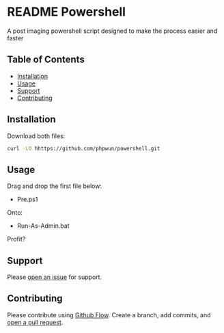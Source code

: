 # README Powershell

A post imaging powershell script designed to make the process easier and faster

## Table of Contents

- [Installation](#installation)
- [Usage](#usage)
- [Support](#support)
- [Contributing](#contributing)

## Installation

Download both files:

```sh
curl -LO hhttps://github.com/phpwun/powershell.git
```

## Usage

Drag and drop the first file below:

- Pre.ps1

Onto:

- Run-As-Admin.bat

Profit?

## Support

Please [open an issue](https://github.com/fraction/readme-boilerplate/issues/new) for support.

## Contributing

Please contribute using [Github Flow](https://guides.github.com/introduction/flow/). Create a branch, add commits, and [open a pull request](https://github.com/fraction/readme-boilerplate/compare/).
